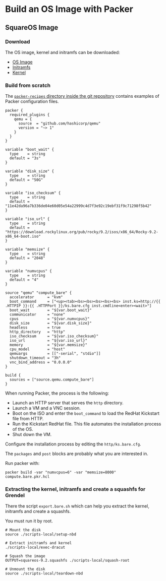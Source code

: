 # Build an OS Image with Packer

## SquareOS Image

### Download

The OS image, kernel and initramfs can be downloaded:

- [OS Image](https://sos-ch-dk-2.exo.io/osimages/squareos-9.2/squareos-9.2.squashfs)
- [Initramfs](https://sos-ch-dk-2.exo.io/osimages/squareos-9.2/initramfs-5.14.0-284.30.1.el9_2.x86_64.img)
- [Kernel](https://sos-ch-dk-2.exo.io/osimages/squareos-9.2/vmlinuz-5.14.0-284.30.1.el9_2.x86_64)

### Build from scratch

The [`packer-recipes` directory inside the git repository](https://github.com/deepsquare-io/ClusterFactory/tree/main/packer-recipes) contains examples of Packer configuration files.

```hcl title="compute.bare.pkr.hcl"
packer {
  required_plugins {
    qemu = {
      source  = "github.com/hashicorp/qemu"
      version = "~> 1"
    }
  }
}

variable "boot_wait" {
  type    = string
  default = "3s"
}

variable "disk_size" {
  type    = string
  default = "50G"
}

variable "iso_checksum" {
  type    = string
  default = "11e42da96a7b336de04e60d05e54a22999c4d7f3e92c19ebf31f9c71298f5b42"
}

variable "iso_url" {
  type    = string
  default = "https://download.rockylinux.org/pub/rocky/9.2/isos/x86_64/Rocky-9.2-x86_64-boot.iso"
}

variable "memsize" {
  type    = string
  default = "2048"
}

variable "numvcpus" {
  type    = string
  default = "4"
}

source "qemu" "compute_bare" {
  accelerator      = "kvm"
  boot_command     = ["<up><tab><bs><bs><bs><bs><bs> inst.ks=http://{{ .HTTPIP }}:{{ .HTTPPort }}/ks.bare.cfg inst.cmdline<enter><wait>"]
  boot_wait        = "${var.boot_wait}"
  communicator     = "none"
  cpus             = "${var.numvcpus}"
  disk_size        = "${var.disk_size}"
  headless         = true
  http_directory   = "http"
  iso_checksum     = "${var.iso_checksum}"
  iso_url          = "${var.iso_url}"
  memory           = "${var.memsize}"
  cpu_model        = "host"
  qemuargs         = [["-serial", "stdio"]]
  shutdown_timeout = "3h"
  vnc_bind_address = "0.0.0.0"
}

build {
  sources = ["source.qemu.compute_bare"]
}

```

When running Packer, the process is the following:

- Launch an HTTP server that serves the `http` directory.
- Launch a VM and a VNC session.
- Boot on the ISO and enter the `boot_command` to load the RedHat Kickstart file from HTTP.
- Run the Kickstart RedHat file. This file automates the installation process of the OS.
- Shut down the VM.

Configure the installation process by editing the `http/ks.bare.cfg`.

The `packages` and `post` blocks are probably what you are interested in.

Run packer with:

```shell title="user@local:/ClusterFactory/packer-recipes/rocky9.2"
packer build -var "numvcpus=6" -var "memsize=8000" compute.bare.pkr.hcl
```

### Extracting the kernel, initramfs and create a squashfs for Grendel

There the script `export.bare.sh` which can help you extract the kernel, initramfs and create a squashfs.

You must run it by root.

```shell title="export.bare.sh"
# Mount the disk
source ./scripts-local/setup-nbd

# Extract initramfs and kernel
./scripts-local/exec-dracut

# Squash the image
OUTPUT=squareos-9.2.squashfs ./scripts-local/squash-root

# Unmount the disk
source ./scripts-local/teardown-nbd
```
